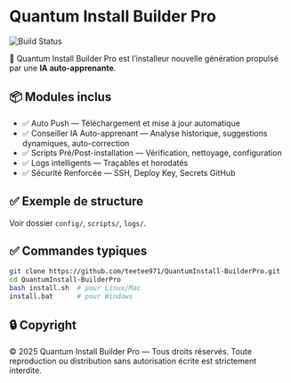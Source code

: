 # Quantum Install Builder Pro

![Build Status](https://github.com/teetee971/QuantumInstall-BuilderPro/actions/workflows/push.yml/badge.svg)

🚀 Quantum Install Builder Pro est l’installeur nouvelle génération propulsé par une **IA auto-apprenante**.

## 📦 Modules inclus

- ✅ Auto Push — Téléchargement et mise à jour automatique
- ✅ Conseiller IA Auto-apprenant — Analyse historique, suggestions dynamiques, auto-correction
- ✅ Scripts Pré/Post-installation — Vérification, nettoyage, configuration
- ✅ Logs intelligents — Traçables et horodatés
- ✅ Sécurité Renforcée — SSH, Deploy Key, Secrets GitHub

## ✅ Exemple de structure

Voir dossier `config/`, `scripts/`, `logs/`.

## ✅ Commandes typiques

```bash
git clone https://github.com/teetee971/QuantumInstall-BuilderPro.git
cd QuantumInstall-BuilderPro
bash install.sh  # pour Linux/Mac
install.bat      # pour Windows
```

## 🔒 Copyright

© 2025 Quantum Install Builder Pro — Tous droits réservés. Toute reproduction ou distribution sans autorisation écrite est strictement interdite.
